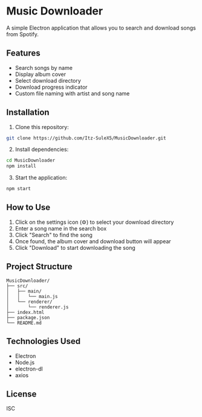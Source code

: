 # Music Downloader

A simple Electron application that allows you to search and download songs from Spotify.

## Features

- Search songs by name
- Display album cover
- Select download directory
- Download progress indicator
- Custom file naming with artist and song name

## Installation

1. Clone this repository:
```bash
git clone https://github.com/Itz-SuleX5/MusicDownloader.git
```

2. Install dependencies:
```bash
cd MusicDownloader
npm install
```

3. Start the application:
```bash
npm start
```

## How to Use

1. Click on the settings icon (⚙️) to select your download directory
2. Enter a song name in the search box
3. Click "Search" to find the song
4. Once found, the album cover and download button will appear
5. Click "Download" to start downloading the song

## Project Structure

```
MusicDownloader/
├── src/
│   ├── main/
│   │   └── main.js
│   └── renderer/
│       └── renderer.js
├── index.html
├── package.json
└── README.md
```

## Technologies Used

- Electron
- Node.js
- electron-dl
- axios

## License

ISC 